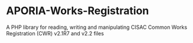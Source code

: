 # APORIA-Works-Registration
A PHP library for reading, writing and manipulating CISAC Common Works Registration (CWR) v2.1R7 and v2.2 files
